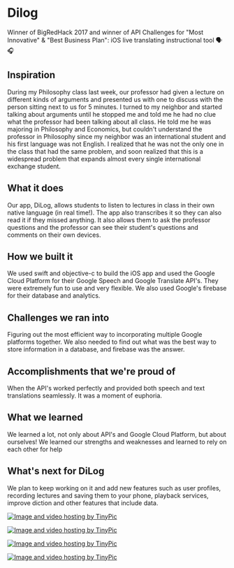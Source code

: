 # Dilog
Winner of BigRedHack 2017 and winner of API Challenges for "Most Innovative" &amp; "Best Business Plan": iOS live translating instructional tool 🗣🎧

## Inspiration
During my Philosophy class last week, our professor had given a lecture on different kinds of arguments and presented us with one to discuss with the person sitting next to us for 5 minutes. I turned to my neighbor and started talking about arguments until he stopped me and told me he had no clue what the professor had been talking about all class. He told me he was majoring in Philosophy and Economics, but couldn't understand the professor in Philosophy since my neighbor was an international student and his first language was not English. I realized that he was not the only one in the class that had the same problem, and soon realized that this is a widespread problem that expands almost every single international exchange student.

## What it does
Our app, DiLog, allows students to listen to lectures in class in their own native language (in real time!). The app also transcribes it so they can also read it if they missed anything. It also allows them to ask the professor questions and the professor can see their student's questions and comments on their own devices.

## How we built it
We used swift and objective-c to build the iOS app and used the Google Cloud Platform for their Google Speech and Google Translate API's. They were extremely fun to use and very flexible. We also used Google's firebase for their database and analytics.

## Challenges we ran into
Figuring out the most efficient way to incorporating multiple Google platforms together. We also needed to find out what was the best way to store information in a database, and firebase was the answer.

## Accomplishments that we're proud of
When the API's worked perfectly and provided both speech and text translations seamlessly. It was a moment of euphoria.

## What we learned
We learned a lot, not only about API's and Google Cloud Platform, but about ourselves! We learned our strengths and weaknesses and learned to rely on each other for help

## What's next for DiLog
We plan to keep working on it and add new features such as user profiles, recording lectures and saving them to your phone, playback services, improve diction and other features that include data.

<a href="http://tinypic.com?ref=wlyqko" target="_blank"><img src="http://i64.tinypic.com/wlyqko.png" border="0" alt="Image and video hosting by TinyPic"></a>

<p><a href="http://tinypic.com?ref=1692rg4" target="_blank"><img src="http://i64.tinypic.com/1692rg4.png" border="0" alt="Image and video hosting by TinyPic"></a>
  
<p><a href="http://tinypic.com?ref=vq2ot3" target="_blank"><img src="http://i65.tinypic.com/vq2ot3.png" border="0" alt="Image and video hosting by TinyPic"></a>

<p><a href="http://tinypic.com?ref=242vgcy" target="_blank"><img src="http://i63.tinypic.com/242vgcy.jpg" border="0" alt="Image and video hosting by TinyPic"></a></p>
